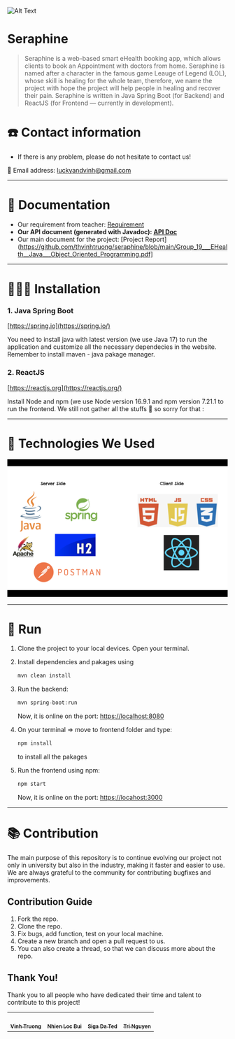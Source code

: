 ![Alt Text](https://media.giphy.com/media/Vr3HlfDMnSllDmnNNh/giphy.gif)

# Seraphine

> Seraphine is a web-based smart eHealth booking app, which allows clients to book an Appointment with doctors from home. Seraphine is named after a character in the famous game Leauge of Legend (LOL), whose skill is healing for the whole team, therefore, we name the project with hope the project will help people in healing and recover their pain. Seraphine is written in Java Spring Boot (for Backend) and ReactJS (for Frontend — currently in development).
> 

# ☎️ Contact information

- If there is any problem, please do not hesitate to contact us!

📧 Email address: luckyandvinh@gmail.com

---
# 📖 Documentation

- Our requirement from teacher: [Requirement](https://github.com/thvinhtruong/seraphine/blob/main/eHealth.pdf)
- **Our API document (generated with Javadoc): [API Doc](https://javadoc-seraphine.netlify.app)**
- Our main document for the project: [Project Report](https://github.com/thvinhtruong/seraphine/blob/main/Group_19___EHealth__Java___Object_Oriented_Programming.pdf]


---

# **👩🏻‍💻** Installation

### 1. Java Spring Boot

[https://spring.io](https://spring.io/)

You need to install java with latest version (we use Java 17) to run the application and customize all the necessary dependecies in the website. Remember to install maven - java pakage manager.

### 2. ReactJS

[https://reactjs.org](https://reactjs.org/)

Install Node and npm (we use Node version 16.9.1 and npm version 7.21.1 to run the frontend. We still not gather all the stuffs 🙂 so sorry for that :

---

# 🤖 Technologies We Used

<img src="technical_stack.png">

---

# 🏃 Run

1. Clone the project to your local devices. Open your terminal.
2. Install dependencies and pakages using 
    
    ```java
    mvn clean install
    ```
    
3. Run the backend: 
    
    ```java
    mvn spring-boot:run
    ```
    
    Now, it is online on the port: [https://localhost:8080](https://localhost:8080)
    
4. On your terminal ⇒ move to frontend folder and type: 
    
    ```jsx
    npm install
    ```
    
    to install all the pakages
    
5. Run the frontend using npm: 
    
    ```jsx
    npm start
    ```
    
    Now, it is online on the port: [https://locahost:3000](https://locahost:3000)
    

---

# 📚 Contribution

The main purpose of this repository is to continue evolving our project not only in university but also in the industry, making it faster and easier to use. We are always grateful to the community for contributing bugfixes and improvements. 

## Contribution Guide

1. Fork the repo.
2. Clone the repo.
3. Fix bugs, add function, test on your local machine.
4. Create a new branch and open a pull request to us.
5. You can also create a thread, so that we can discuss more about the repo.

## Thank You!

Thank you to all people who have dedicated their time and talent to contribute to this project!

<table>
   <tr>
      <td align="center"><a href="https://www.facebook.com/Vinh.2712/"><img src="" alt=""/><br /><sub><b>Vinh Truong</b></sub></td>
      <td align="center"><a href="https://www.facebook.com/profile.php?id=100005711777737"><img src="" width="100px;" alt=""/><br /><sub><b>Nhien Loc Bui</b></sub></a></td>
      <td align="center"><a href="https://www.facebook.com/ngophuc.linh"><img src="" alt=""/><br /><sub><b>Siga Da Ted</b></sub></td>
      <td align="center"><a href="https://www.facebook.com/10mnirt"><img src="" alt=""/><br /><sub><b>Tri Nguyen</b></sub></a></td>
   </tr>
</table>
